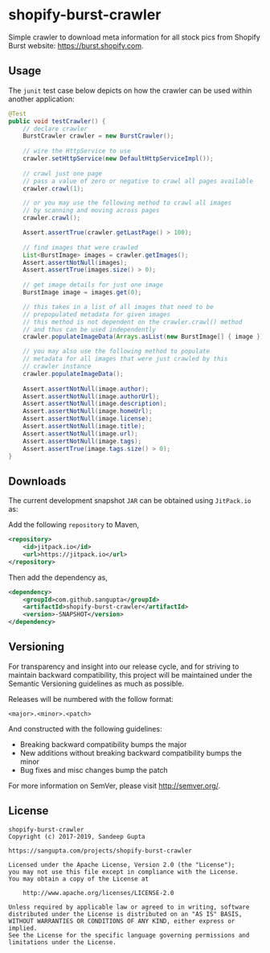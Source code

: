 # shopify-burst-crawler

Simple crawler to download meta information for all stock pics from Shopify Burst 
website: https://burst.shopify.com.

## Usage

The `junit` test case below depicts on how the crawler can be used within another
application:

```java
@Test
public void testCrawler() {
    // declare crawler
    BurstCrawler crawler = new BurstCrawler();
    
    // wire the HttpService to use
    crawler.setHttpService(new DefaultHttpServiceImpl());
    
    // crawl just one page
    // pass a value of zero or negative to crawl all pages available
    crawler.crawl(1);

    // or you may use the following method to crawl all images
    // by scanning and moving across pages
    crawler.crawl();

    Assert.assertTrue(crawler.getLastPage() > 100);
    
    // find images that were crawled
    List<BurstImage> images = crawler.getImages();
    Assert.assertNotNull(images);
    Assert.assertTrue(images.size() > 0);
    
    // get image details for just one image
    BurstImage image = images.get(0);

    // this takes in a list of all images that need to be
    // prepopulated metadata for given images
    // this method is not dependent on the crawler.crawl() method
    // and thus can be used independently
    crawler.populateImageData(Arrays.asList(new BurstImage[] { image }));

    // you may also use the following method to populate
    // metadata for all images that were just crawled by this
    // crawler instance
    crawler.populateImageData();
    
    Assert.assertNotNull(image.author);
    Assert.assertNotNull(image.authorUrl);
    Assert.assertNotNull(image.description);
    Assert.assertNotNull(image.homeUrl);
    Assert.assertNotNull(image.license);
    Assert.assertNotNull(image.title);
    Assert.assertNotNull(image.url);
    Assert.assertNotNull(image.tags);
    Assert.assertTrue(image.tags.size() > 0);        
}
```

## Downloads

The current development snapshot `JAR` can be obtained using `JitPack.io` as:

Add the following `repository` to Maven,

```xml
<repository>
	<id>jitpack.io</id>
	<url>https://jitpack.io</url>
</repository>
```

Then add the dependency as,

```xml
<dependency>
    <groupId>com.github.sangupta</groupId>
    <artifactId>shopify-burst-crawler</artifactId>
    <version>-SNAPSHOT</version>
</dependency>
```

## Versioning

For transparency and insight into our release cycle, and for striving to maintain backward compatibility, 
this project will be maintained under the Semantic Versioning guidelines as much as possible.

Releases will be numbered with the follow format:

`<major>.<minor>.<patch>`

And constructed with the following guidelines:

* Breaking backward compatibility bumps the major
* New additions without breaking backward compatibility bumps the minor
* Bug fixes and misc changes bump the patch

For more information on SemVer, please visit http://semver.org/.

## License
	
```
shopify-burst-crawler
Copyright (c) 2017-2019, Sandeep Gupta

https://sangupta.com/projects/shopify-burst-crawler

Licensed under the Apache License, Version 2.0 (the "License");
you may not use this file except in compliance with the License.
You may obtain a copy of the License at

	http://www.apache.org/licenses/LICENSE-2.0

Unless required by applicable law or agreed to in writing, software
distributed under the License is distributed on an "AS IS" BASIS,
WITHOUT WARRANTIES OR CONDITIONS OF ANY KIND, either express or implied.
See the License for the specific language governing permissions and
limitations under the License.
```
